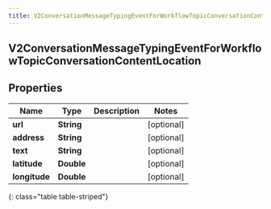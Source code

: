 ```yaml
---
title: V2ConversationMessageTypingEventForWorkflowTopicConversationContentLocation
---
```

## V2ConversationMessageTypingEventForWorkflowTopicConversationContentLocation

## Properties

|Name | Type | Description | Notes|
|------------ | ------------- | ------------- | -------------|
| **url** | **String** |  | [optional] |
| **address** | **String** |  | [optional] |
| **text** | **String** |  | [optional] |
| **latitude** | **Double** |  | [optional] |
| **longitude** | **Double** |  | [optional] |
{: class="table table-striped"}


